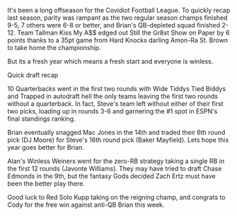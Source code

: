 

It's been a long offseason for the Covidiot Football League. To quickly recap last season, parity was rampant as the two regular season champs finished 9-5, 7 others were 6-8 or better, and Brian's QB-depleted squad finished 2-12. Team Tallman Kiss My A$$ edged out Still the Gr8st Show on Paper by 6 points thanks to a 35pt game from Hard Knocks darling Amon-Ra St. Brown to take home the championship.

But its a fresh year which means a fresh start and everyone is winless.

Quick draft recap

10 Quarterbacks went in the first two rounds with Wide Tiddys Tied Biddys and Trapped in autodraft hell the only teams leaving the first two rounds without a quarterback. In fact, Steve's team left without either of their first two picks, loading up in rounds 3-6 and garnering the #1 spot in ESPN's final standings ranking.

Brian eventually snagged Mac Jones in the 14th  and traded their 6th round pick (DJ Moore) for Steve's 16th round pick (Baker Mayfield). Lets hope this year goes better for Brian.

Alan's Winless Weiners went for the zero-RB strategy taking a single RB in the first 12 rounds (Javonte Williams). They may have tried to draft Chase Edmonds in the 9th, but the fantasy Gods decided Zach Ertz must have been the better play there. 

Good luck to Red Solo Kupp taking on the reigning champ, and congrats to Cody for the free win against anti-QB Brian this week.


